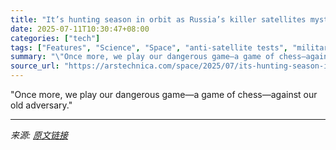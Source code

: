 ```yaml
---
title: "It’s hunting season in orbit as Russia’s killer satellites mystify skywatchers"
date: 2025-07-11T10:30:47+08:00
categories: ["tech"]
tags: ["Features", "Science", "Space", "anti-satellite tests", "military space", "National Reconnaissance Office", "russia", "US Space Force"]
summary: "\"Once more, we play our dangerous game—a game of chess—against our old adversary.\""
source_url: "https://arstechnica.com/space/2025/07/its-hunting-season-in-orbit-as-russias-killer-satellites-mystify-skywatchers/"
---
```


"Once more, we play our dangerous game—a game of chess—against our old adversary."

---

*来源: [原文链接](https://arstechnica.com/space/2025/07/its-hunting-season-in-orbit-as-russias-killer-satellites-mystify-skywatchers/)*
